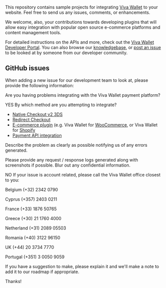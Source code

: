 This repository contains sample projects for integrating [Viva Wallet](https://www.vivapayments.com) to your website. Feel free to send us any issues, comments, or enhancements.

We welcome, also, your contributions towards developing plugins that will allow easy integration with popular open source e-commerce platforms and content management tools.

For detailed instructions on the APIs and more, check out the [Viva Wallet Developer Portal](https://developer.vivawallet.com). You can also browse our [knowledgebase](https://help.vivawallet.com/hc/en-us), or [post an issue](https://github.com/VivaPayments/API/issues) to be looked at by someone from our developer community.

## GitHub issues

When adding a new issue for our development team to look at, please provide the following information:

Are you having problems integrating with the Viva Wallet payment platform?

YES
By which method are you attempting to integrate?

- [Native Checkout v2 3DS](https://developer.vivawallet.com/online-checkouts/native-checkout-v2/)
- [Redirect Checkout](https://developer.vivawallet.com/online-checkouts/redirect-checkout/)
- [E-commerce plugin](https://developer.vivawallet.com/e-commerce-plugins/) (e.g. Viva Wallet for [WooCommerce](https://developer.vivawallet.com/e-commerce-plugins/woocommerce/), or Viva Wallet for [Shopify](https://developer.vivawallet.com/e-commerce-plugins/shopify/)
- [Payment API integration](https://developer.vivawallet.com/api-reference-guide/payment-api/)

Describe the problem as clearly as possible notifying us of any errors generated.

Please provide any request / response logs generated along with screenshots if possible. Blur out any confidential information.

NO
If your issue is account related, please call the Viva Wallet office closest to you:

Belgium
(+32) 2342 0790

Cyprus
(+357) 2403 0211

France
(+33) 1876 50765

Greece
(+30) 21 1760 4000

Netherland
(+31) 2089 05503

Romania
(+40) 3122 96150

UK
(+44) 20 3734 7770

Portugal
(+351) 3 0050 9059

If you have a suggestion to make, please explain it and we'll make a note to add it to our roadmap if appropriate.

Thanks!
